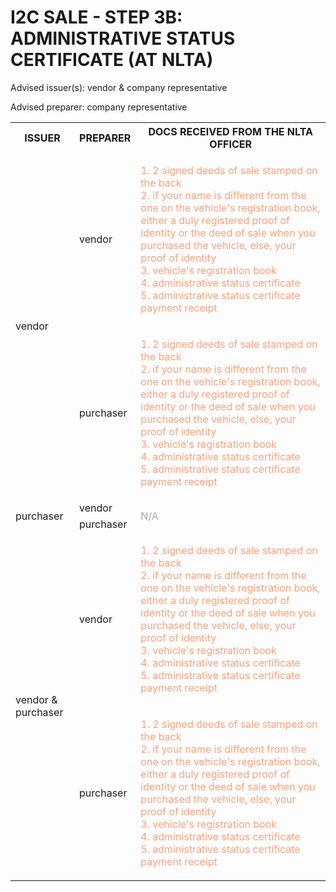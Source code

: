 # I2C SALE - STEP 3B: ADMINISTRATIVE STATUS CERTIFICATE (AT NLTA)

Advised issuer(s): vendor & company representative

Advised preparer: company representative

<table>
  <tr>
    <th>ISSUER</th>
    <th>PREPARER</th>
    <th>DOCS RECEIVED FROM THE NLTA OFFICER</th>
  </tr>

  <tr>
    <!-- ISSUER: vendor -->
    <!-- PREPARER: vendor -->
    <td rowspan="2">vendor</td>
    <td>vendor</td>
    <td style="color: lightsalmon;">
      <ol style="padding: 0; list-style-position: inside;">
        <li>2 signed deeds of sale stamped on the back</li>
        <li>if your name is different from the one on the vehicle's registration book, either a duly registered proof of identity or the deed of sale when you purchased the vehicle, else, your proof of identity</li>
        <li>vehicle's registration book</li>
        <li>administrative status certificate</li>
        <li>administrative status certificate payment receipt</li>
      </ol>
    </td>
  </tr>
  <tr>
    <!-- ISSUER: vendor -->
    <!-- PREPARER: purchaser -->
    <td>purchaser</td>
    <td style="color: lightsalmon;">
      <ol style="padding: 0; list-style-position: inside;">
        <li>2 signed deeds of sale stamped on the back</li>
        <li>if your name is different from the one on the vehicle's registration book, either a duly registered proof of identity or the deed of sale when you purchased the vehicle, else, your proof of identity</li>
        <li>vehicle's registration book</li>
        <li>administrative status certificate</li>
        <li>administrative status certificate payment receipt</li>
      </ol>
    </td>
  </tr>

  <tr>
    <!-- ISSUER: purchaser -->
    <!-- PREPARER: vendor -->
    <td rowspan="2">purchaser</td>
    <td>vendor</td>
    <td rowspan="2" style="color: darkgray;">
      N/A
    </td>
  </tr>
  <tr>
    <!-- ISSUER: purchaser -->
    <!-- PREPARER: purchaser -->
    <td>purchaser</td>
  </tr>

  <tr>
    <!-- ISSUER: vendor & purchaser -->
    <!-- PREPARER: vendor -->
    <td rowspan="2">vendor & purchaser</td>
    <td>vendor</td>
    <td style="color: lightsalmon;">
      <ol style="padding: 0; list-style-position: inside;">
        <li>2 signed deeds of sale stamped on the back</li>
        <li>if your name is different from the one on the vehicle's registration book, either a duly registered proof of identity or the deed of sale when you purchased the vehicle, else, your proof of identity</li>
        <li>vehicle's registration book</li>
        <li>administrative status certificate</li>
        <li>administrative status certificate payment receipt</li>
      </ol>
    </td>
  </tr>
  <tr>
    <!-- ISSUER: vendor & purchaser -->
    <!-- PREPARER: purchaser -->
    <td>purchaser</td>
    <td style="color: lightsalmon;">
      <ol style="padding: 0; list-style-position: inside;">
        <li>2 signed deeds of sale stamped on the back</li>
        <li>if your name is different from the one on the vehicle's registration book, either a duly registered proof of identity or the deed of sale when you purchased the vehicle, else, your proof of identity</li>
        <li>vehicle's registration book</li>
        <li>administrative status certificate</li>
        <li>administrative status certificate payment receipt</li>
      </ol>
    </td>
  </tr>
</table>

